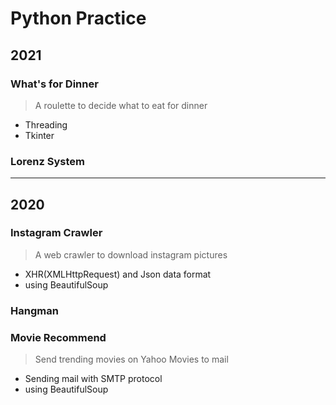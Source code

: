 # Python Practice
## 2021
### What's for Dinner 
> A roulette to decide what to eat for dinner
- Threading
- Tkinter

### Lorenz System

---
## 2020
### Instagram Crawler
> A web crawler to download instagram pictures
- XHR(XMLHttpRequest) and Json data format
- using BeautifulSoup

### Hangman

### Movie Recommend
> Send trending movies on Yahoo Movies to mail
* Sending mail with SMTP protocol
* using BeautifulSoup
